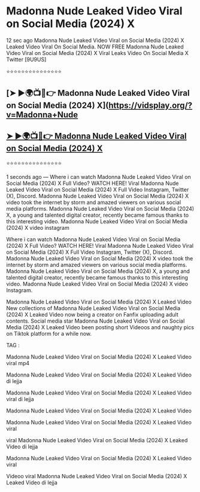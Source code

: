 ﻿# Madonna Nude Leaked Video Viral on Social Media (2024) X



12 sec ago Madonna Nude Leaked Video Viral on Social Media (2024) X Leaked Video Viral On Social Media. NOW FREE Madonna Nude Leaked Video Viral on Social Media (2024) X Viral Leaks Video On Social Media X Twitter [9U9US]

⭐⭐⭐⭐⭐⭐⭐⭐⭐⭐⭐⭐⭐⭐⭐

## [➤ ►🌍📺📱👉 Madonna Nude Leaked Video Viral on Social Media (2024) X](https://vidsplay.org/?v=Madonna+Nude

## [➤ ►🌍📺📱👉 Madonna Nude Leaked Video Viral on Social Media (2024) X](https://vidsplay.org/?v=Madonna+Nude)


⭐⭐⭐⭐⭐⭐⭐⭐⭐⭐⭐⭐⭐⭐⭐



1 seconds ago — Where i can watch Madonna Nude Leaked Video Viral on Social Media (2024) X Full Video? WATCH HERE! Viral Madonna Nude Leaked Video Viral on Social Media (2024) X Full Video Instagram, Twitter (X), Discord. Madonna Nude Leaked Video Viral on Social Media (2024) X video took the internet by storm and amazed viewers on various social media platforms. Madonna Nude Leaked Video Viral on Social Media (2024) X, a young and talented digital creator, recently became famous thanks to this interesting video. Madonna Nude Leaked Video Viral on Social Media (2024) X video instagram

Where i can watch Madonna Nude Leaked Video Viral on Social Media (2024) X Full Video? WATCH HERE! Viral Madonna Nude Leaked Video Viral on Social Media (2024) X Full Video Instagram, Twitter (X), Discord. Madonna Nude Leaked Video Viral on Social Media (2024) X video took the internet by storm and amazed viewers on various social media platforms. Madonna Nude Leaked Video Viral on Social Media (2024) X, a young and talented digital creator, recently became famous thanks to this interesting video. Madonna Nude Leaked Video Viral on Social Media (2024) X video Instagram.

Madonna Nude Leaked Video Viral on Social Media (2024) X Leaked Video New collections of Madonna Nude Leaked Video Viral on Social Media (2024) X Leaked Video now being a creator on Fanfix uploading adult contents. Social media star Madonna Nude Leaked Video Viral on Social Media (2024) X Leaked Video been posting short Videoos and naughty pics on Tiktok platform for a while now.

TAG :

 

Madonna Nude Leaked Video Viral on Social Media (2024) X Leaked Video viral mp4

 

Madonna Nude Leaked Video Viral on Social Media (2024) X Leaked Video di lejja

 

Madonna Nude Leaked Video Viral on Social Media (2024) X Leaked Video viral di lejja

 

Madonna Nude Leaked Video Viral on Social Media (2024) X Leaked Video

 

Madonna Nude Leaked Video Viral on Social Media (2024) X Leaked Video viral

 

viral Madonna Nude Leaked Video Viral on Social Media (2024) X Leaked Video di lejja

 

Madonna Nude Leaked Video Viral on Social Media (2024) X Leaked Video viral

 

Videoo viral Madonna Nude Leaked Video Viral on Social Media (2024) X Leaked Video di lejja